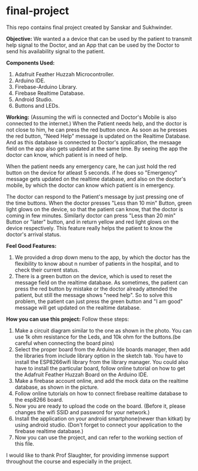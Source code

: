 # final-project
This repo contains final project created by Sanskar and Sukhwinder.

**Objective:** 
We wanted a a device that can be used by the patient to transmit help signal to the Doctor, and an App that can be used by the Doctor to send his availability signal to the patient.

**Components Used:** 
1. Adafruit Feather Huzzah Microcontroller.
2. Arduino IDE.
3. Firebase-Arduino Library.
4. Firebase Realtime Database.
5. Android Studio.
6. Buttons and LEDs.

**Working:**
(Assuming the wifi is connected and Doctor's Mobile is also connected to the internet.)
When the Patient needs help, and the doctor is not close to him, he can press the red button once.
As soon as he presses the red button, "Need Help" message is updated on the Realtime Database. 
And as this database is connected to Doctor's application, the mesaage field on the app also gets updated at the same time.
By seeing the app the doctor can know, which patient is in need of help.

When the patient needs any emergency care, he can just hold the red button on the device for atleast 5 seconds.
if he does so "Emergency" message gets updated on the realtime database, and also on the doctor's mobile, by which the doctor can know which patient is in emergency.

The doctor can respond to the Patient's message by just pressing one of the time buttons. When the doctor presses "Less than 10 min" Button, green light glows on the device, so that the patient can know, that the doctor is coming in few minutes. Similarly doctor can press "Less than 20 min" Button or "later" button, and in return yellow and red light glows on the device respectively. This feature really helps the patient to know the doctor's arrival status.

**Feel Good Features:**
1. We provided a drop down menu to the app, by which the doctor has the flexibility to know about n number of patients in the hospital, and to check their current status.
2. There is a green button on the device, which is used to reset the message field on the realtime database. As sometimes, the patient can press the red button by mistake or the doctor already attended the patient, but still the message shows "need help". So to solve this problem, the patient can just press the green button and
"I am good" message will get updated on the realtime database.

**How you can use this project:**
Follow these steps:
1. Make a circuit diagram similar to the one as shown in the photo. You can use 1k ohm resistance for the Leds, and 10k ohm for the buttons.(be careful when connecting the board pins)
2. Select the proper board from the Arduino Ide boards manager, then add the libraries from include library option in the sketch tab. You have to install the ESP8266wifi library from the library manager.
You could also have to install the particular board, follow online tutorial on how to get the Adafruit Feather Huzzah Board on the Arduino IDE.
3. Make a firebase account online, and add the mock data on the realtime database, as shown in the picture.
4. Follow online tutorials on how to connect firebase realtime database to the esp8266 board.
5. Now you are ready to upload the code on the board. (Before it, please changes the wifi SSID and password for your network.)
6. Install the application on your android smartphone(newer than kitkat) by using android studio. (Don't forget to connect your application to the firebase realtime database.)
7. Now you can use the project, and can refer to the working section of this file.

I would like to thank Prof Slaughter, for providing immense support throughout the course and especially in the project.

